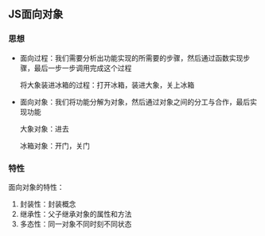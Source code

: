 ## JS面向对象

### 思想

- 面向过程：我们需要分析出功能实现的所需要的步骤，然后通过函数实现步骤，最后一步一步调用完成这个过程

  将大象装进冰箱的过程：打开冰箱，装进大象，关上冰箱

- 面向对象：我们将功能分解为对象，然后通过对象之间的分工与合作，最后实现功能

  大象对象：进去

  冰箱对象：开门，关门

### 特性

面向对象的特性：

1. 封装性：封装概念
2. 继承性：父子继承对象的属性和方法
3. 多态性：同一对象不同时刻不同状态

